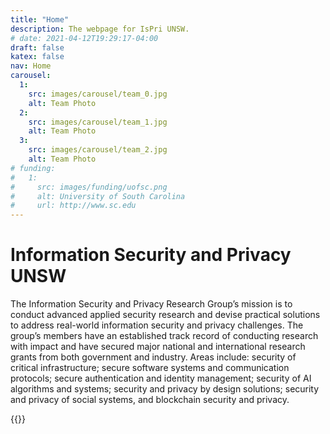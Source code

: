```yaml
---
title: "Home"
description: The webpage for IsPri UNSW. 
# date: 2021-04-12T19:29:17-04:00
draft: false
katex: false 
nav: Home
carousel:
  1: 
    src: images/carousel/team_0.jpg
    alt: Team Photo
  2: 
    src: images/carousel/team_1.jpg
    alt: Team Photo
  3: 
    src: images/carousel/team_2.jpg
    alt: Team Photo
# funding:
#   1:
#     src: images/funding/uofsc.png 
#     alt: University of South Carolina
#     url: http://www.sc.edu
---
```


# Information Security and Privacy UNSW

The Information Security and Privacy Research Group’s mission is to conduct advanced applied security research and devise practical solutions to address real-world information security and privacy challenges. The group’s members have an established track record of conducting research with impact and have secured major national and international research grants from both government and industry. Areas include: security of critical infrastructure; secure software systems and communication protocols; secure authentication and identity management; security of AI algorithms and systems; security and privacy by design solutions; security and privacy of social systems, and blockchain security and privacy.


{{<carousel>}} <!-- Carousel of images. To add images, include then in /static/images/carousel and add the location and alt text to the front matter. -->

<!--{{<funding>}} <!-- Funding acknowledgement -->

